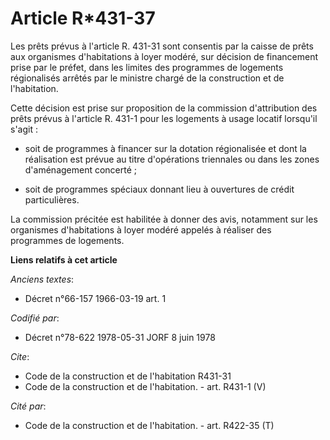 # Article R*431-37

Les prêts prévus à l'article R. 431-31 sont consentis par la caisse de prêts aux organismes d'habitations à loyer modéré, sur
décision de financement prise par le préfet, dans les limites des programmes de logements régionalisés arrêtés par le
ministre chargé de la construction et de l'habitation.

Cette décision est prise sur proposition de la commission d'attribution des prêts prévus à l'article R. 431-1 pour les
logements à usage locatif lorsqu'il s'agit :

- soit de programmes à financer sur la dotation régionalisée et dont la réalisation est prévue au titre d'opérations
triennales ou dans les zones d'aménagement concerté ;

- soit de programmes spéciaux donnant lieu à ouvertures de crédit particulières.

La commission précitée est habilitée à donner des avis, notamment sur les organismes d'habitations à loyer modéré appelés à
réaliser des programmes de logements.

**Liens relatifs à cet article**

_Anciens textes_:

  - Décret n°66-157 1966-03-19 art. 1

_Codifié par_:

  - Décret n°78-622 1978-05-31 JORF 8 juin 1978

_Cite_:

  - Code de la construction et de l'habitation R431-31
  - Code de la construction et de l'habitation. - art. R431-1 (V)

_Cité par_:

  - Code de la construction et de l'habitation. - art. R422-35 (T)
